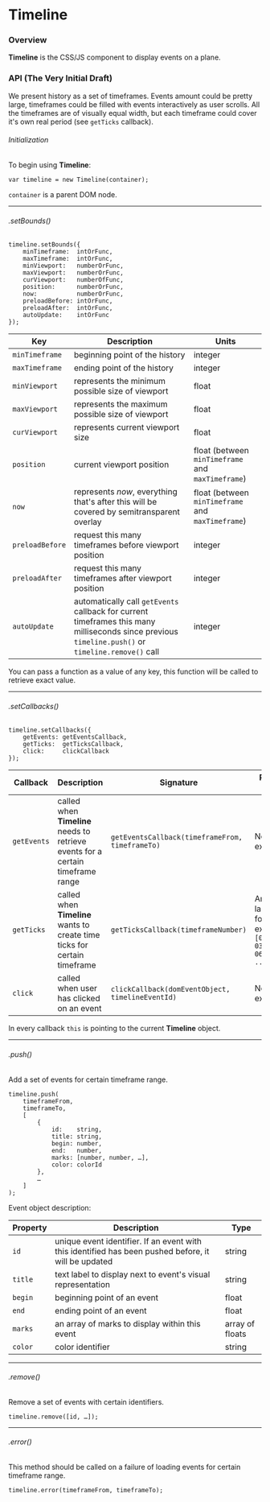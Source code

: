 # Timeline

### Overview

**Timeline** is the CSS/JS component to display events on a plane.

### API (The Very Initial Draft)

We present history as a set of timeframes. Events amount could be pretty large, timeframes could be filled with events interactively as user scrolls. All the timeframes are of visually equal width, but each timeframe could cover it's own real period (see `getTicks` callback).

###### Initialization

To begin using **Timeline**:

	var timeline = new Timeline(container);
	
`container` is a parent DOM node.

---

###### .setBounds()

	timeline.setBounds({
		minTimeframe:  intOrFunc,
		maxTimeframe:  intOrFunc,
		minViewport:   numberOrFunc,
		maxViewport:   numberOrFunc,
		curViewport:   numberOfFunc,
		position:      numberOrFunc,
		now:           numberOrFunc,
		preloadBefore: intOrFunc,
		preloadAfter:  intOrFunc,
		autoUpdate:    intOrFunc
	});
	

| Key | Description | Units |
| --- | ----------- | ----- |
|`minTimeframe`| beginning point of the history | integer |
|`maxTimeframe`| ending point of the history | integer |
|`minViewport` | represents the minimum possible size of viewport | float |
|`maxViewport` | represents the maximum possible size of viewport | float |
|`curViewport` | represents current viewport size | float |
|`position`    | current viewport position | float (between `minTimeframe` and  `maxTimeframe`) |
|`now`         | represents *now*, everything that's after this will be covered by semitransparent overlay | float (between `minTimeframe` and  `maxTimeframe`) |
|`preloadBefore`   | request this many timeframes before viewport position | integer |
|`preloadAfter`    | request this many timeframes after viewport position | integer |
|`autoUpdate`      | automatically call `getEvents` callback for current timeframes this many milliseconds since previous `timeline.push()` or `timeline.remove()` call | integer |

You can pass a function as a value of any key, this function will be called to retrieve exact value.

---

###### .setCallbacks()

	timeline.setCallbacks({
		getEvents: getEventsCallback,
		getTicks:  getTicksCallback,
		click:     clickCallback
	});
	
| Callback | Description | Signature | Return value |
| -------- | ----------- |---------- | ------------ |
| `getEvents` | called when **Timeline** needs to retrieve events for a certain timeframe range | `getEventsCallback(timeframeFrom, timeframeTo)` | Not expected |
| `getTicks`  | called when **Timeline** wants to create time ticks for certain timeframe | `getTicksCallback(timeframeNumber)` | Array of labels, for example `[00:00, 03:00, 06:00, ...]` |
| `click`     | called when user has clicked on an event | `clickCallback(domEventObject, timelineEventId)` | Not expected |

In every callback `this` is pointing to the current **Timeline** object.
	
---

###### .push()

Add a set of events for certain timeframe range.

	timeline.push(
		timeframeFrom, 
		timeframeTo, 
		[
			{
				id:    string,
				title: string,
				begin: number,
				end:   number,
				marks: [number, number, …],
				color: colorId
			},
			…
		]
	);

Event object description:	

| Property | Description | Type |
| -------- | ----------- | ---- |
| `id`    | unique event identifier. If an event with this identified has been pushed before, it will be updated | string |
| `title` | text label to display next to event's visual representation | string |
| `begin` | beginning point of an event | float |
| `end`   | ending point of an event | float |
| `marks` | an array of marks to display within this event | array of floats |
| `color` | color identifier | string |

---

###### .remove()

Remove a set of events with certain identifiers.

	timeline.remove([id, …]);

---

###### .error()

This method should be called on a failure of loading events for certain timeframe range.

	timeline.error(timeframeFrom, timeframeTo);

